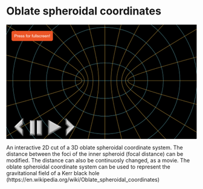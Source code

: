 # Oblate spheroidal coordinates
<img style="margin:0px auto;display:block" src="/imgs/Sketch.png" alt="Responsive image" width="600">
<p></p>
An interactive 2D cut of a 3D oblate spheroidal coordinate system. 
The distance between the foci of the inner spheroid (focal distance) can be modified. The distance can also be continuosly changed, as a movie. The oblate spheroidal coordinate system can be used to represent the gravitational field of a Kerr black hole (https://en.wikipedia.org/wiki/Oblate_spheroidal_coordinates)
